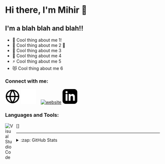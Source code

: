 # Hi there, I'm Mihir 👋

## I'm a blah blah and blah!!

- 🔭 Cool thing about me 1!
- 🌱 Cool thing about me 2 🤣
- 👯 Cool thing about me 3
- 🥅 Cool thing about me 4
- ⚡ Cool thing about me 5
- 😻 Cool thing about me 6

### Connect with me:

[![website](./img/globe-light.svg)](http://www.mihirbhansali.com#gh-light-mode-only)
[![website](./img/globe-dark.svg)](http://www.mihirbhansali.com#gh-dark-mode-only)
&nbsp;&nbsp;
[![website](./img/linkedin-light.svg)](https://linkedin.com/in/mihirbhansali#gh-light-mode-only)
[![website](./img/linkedin-dark.svg)](https://linkedin.com/in/mihirbhansali#gh-dark-mode-only)
&nbsp;&nbsp;

### Languages and Tools:

[<img align="left" alt="Visual Studio Code" width="26px" src="https://cdn.jsdelivr.net/gh/devicons/devicon/icons/vscode/vscode-original.svg" style="padding-right:10px;" />]

---

<details>
  <summary>:zap: GitHub Stats</summary>

  <img align="left" alt="mihir254's GitHub Stats" src="https://github-readme-stats.vercel.app/api?username=mihir254&show_icons=true&hide_border=false&title_color=ff652f&icon_color=FFE400&bg_color=09131B&text_color=ffffff&border_color=0c1a25" />

</details>

[website]: https://codeSTACKr.com
[linkedin]: https://linkedin.com/in/mihirbhansali/
